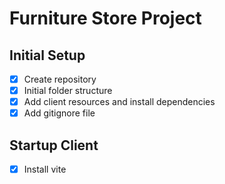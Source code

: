 # Furniture Store Project

## Initial Setup
- [x] Create repository
- [x] Initial folder structure
- [x] Add client resources and install dependencies 
- [x] Add gitignore file

## Startup Client
- [x] Install vite